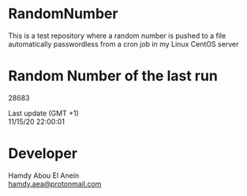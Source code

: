 # RandomNumber    
This is a test repository where a random number is pushed to a file automatically passwordless from a cron job in my Linux CentOS server    
# Random Number of the last run   
28683
      
Last update (GMT +1)    
11/15/20 22:00:01
# Developer    
Hamdy Abou El Anein   
hamdy.aea@protonmail.com
